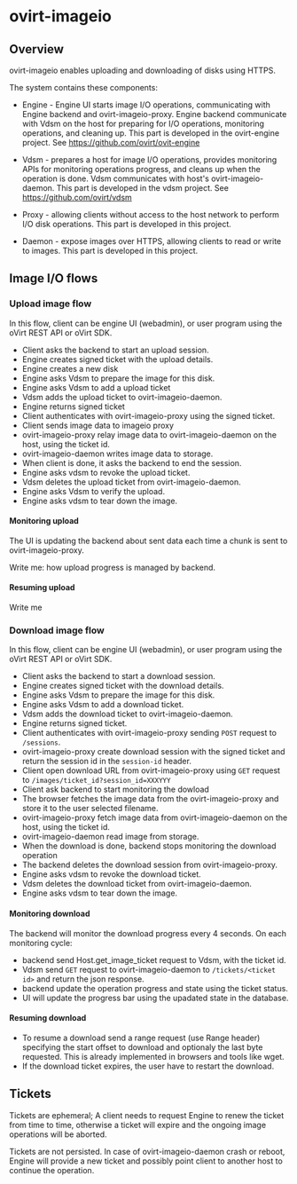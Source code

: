 # ovirt-imageio


## Overview

ovirt-imageio enables uploading and downloading of disks using HTTPS.

The system contains these components:

- Engine - Engine UI starts image I/O operations, communicating with
  Engine backend and ovirt-imageio-proxy.  Engine backend communicate
  with Vdsm on the host for preparing for I/O operations, monitoring
  operations, and cleaning up.  This part is developed in the
  ovirt-engine project.  See https://github.com/ovirt/ovit-engine

- Vdsm - prepares a host for image I/O operations, provides monitoring
  APIs for monitoring operations progress, and cleans up when the
  operation is done. Vdsm communicates with host's ovirt-imageio-daemon.
  This part is developed in the vdsm project.  See
  https://github.com/ovirt/vdsm

- Proxy - allowing clients without access to the host network to perform
  I/O disk operations. This part is developed in this project.

- Daemon - expose images over HTTPS, allowing clients to read or write
  to images. This part is developed in this project.


## Image I/O flows


### Upload image flow

In this flow, client can be engine UI (webadmin), or user program using
the oVirt REST API or oVirt SDK.

- Client asks the backend to start an upload session.
- Engine creates signed ticket with the upload details.
- Engine creates a new disk
- Engine asks Vdsm to prepare the image for this disk.
- Engine asks Vdsm to add a upload ticket
- Vdsm adds the upload ticket to ovirt-imageio-daemon.
- Engine returns signed ticket
- Client authenticates with ovirt-imageio-proxy using the signed ticket.
- Client sends image data to imageio proxy
- ovirt-imageio-proxy relay image data to ovirt-imageio-daemon on the
  host, using the ticket id.
- ovirt-imageio-daemon writes image data to storage.
- When client is done, it asks the backend to end the session.
- Engine asks vdsm to revoke the upload ticket.
- Vdsm deletes the upload ticket from ovirt-imageio-daemon.
- Engine asks Vdsm to verify the upload.
- Engine asks vdsm to tear down the image.


#### Monitoring upload

The UI is updating the backend about sent data each time a chunk is sent
to ovirt-imageio-proxy.

Write me: how upload progress is managed by backend.


#### Resuming upload

Write me


### Download image flow

In this flow, client can be engine UI (webadmin), or user program using
the oVirt REST API or oVirt SDK.

- Client asks the backend to start a download session.
- Engine creates signed ticket with the download details.
- Engine asks Vdsm to prepare the image for this disk.
- Engine asks Vdsm to add a download ticket.
- Vdsm adds the download ticket to ovirt-imageio-daemon.
- Engine returns signed ticket.
- Client authenticates with ovirt-imageio-proxy sending ```POST```
  request to ```/sessions```.
- ovirt-imageio-proxy create download session with the signed ticket and
  return the session id in the ```session-id``` header.
- Client open download URL from ovirt-imageio-proxy using ```GET```
  request to ```/images/ticket_id?session_id=XXXYYY```
- Client ask backend to start monitoring the dowload
- The browser fetches the image data from the ovirt-imageio-proxy and
  store it to the user selected filename.
- ovirt-imageio-proxy fetch image data from ovirt-imageio-daemon on the
  host, using the ticket id.
- ovirt-imageio-daemon read image from storage.
- When the download is done, backend stops monitoring the download operation
- The backend deletes the download session from ovirt-imageio-proxy.
- Engine asks vdsm to revoke the download ticket.
- Vdsm deletes the download ticket from ovirt-imageio-daemon.
- Engine asks vdsm to tear down the image.


#### Monitoring download

The backend will monitor the download progress every 4 seconds. On each
monitoring cycle:
- backend send Host.get_image_ticket request to Vdsm, with the ticket
  id.
- Vdsm send ```GET``` request to ovirt-imageio-daemon to
  ```/tickets/<ticket id>``` and return the json response.
- backend update the operation progress and state using the ticket
  status.
- UI will update the progress bar using the upadated state in the
  database.


#### Resuming download

- To resume a download send a range request (use Range header) specifying
  the start offset to download and optionaly the last byte requested.
  This is already implemented in browsers and tools like wget.
- If the download ticket expires, the user have to restart the download.


## Tickets

Tickets are ephemeral; A client needs to request Engine to renew the
ticket from time to time, otherwise a ticket will expire and the
ongoing image operations will be aborted.

Tickets are not persisted. In case of ovirt-imageio-daemon crash or
reboot, Engine will provide a new ticket and possibly point client to
another host to continue the operation.
